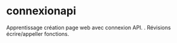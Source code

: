 # connexionapi
Apprentissage création page web avec connexion API.
. Révisions écrire/appeller fonctions.
